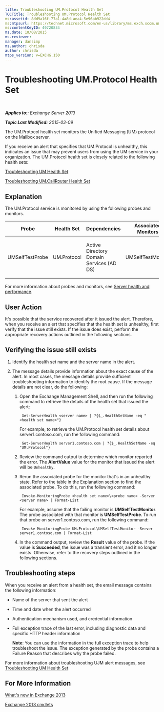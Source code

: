 ```yaml
---
title: Troubleshooting UM.Protocol Health Set
TOCTitle: Troubleshooting UM.Protocol Health Set
ms:assetid: 8dd9a16f-77a1-4a8d-aea4-5e96ab922dd4
ms:mtpsurl: https://technet.microsoft.com/en-us/library/ms.exch.scom.um.protocol(v=EXCHG.150)
ms:contentKeyID: 49720834
ms.date: 10/08/2015
ms.reviewer: 
manager: dansimp
ms.author: chrisda
author: chrisda
mtps_version: v=EXCHG.150
---
```


<div data-xmlns="http://www.w3.org/1999/xhtml">

<div class="topic" data-xmlns="http://www.w3.org/1999/xhtml" data-msxsl="urn:schemas-microsoft-com:xslt" data-cs="http://msdn.microsoft.com/en-us/">

<div data-asp="http://msdn2.microsoft.com/asp">

# Troubleshooting UM.Protocol Health Set

</div>

<div id="mainSection">

<div id="mainBody">

<span> </span>

_**Applies to:**: Exchange Server 2013_

_**Topic Last Modified:** 2015-03-09_

The UM.Protocol health set monitors the Unified Messaging (UM) protocol on the Mailbox server.

If you receive an alert that specifies that UM.Protocol is unhealthy, this indicates an issue that may prevent users from using the UM service in your organization. The UM.Protocol health set is closely related to the following health sets:

[Troubleshooting UM Health Set](troubleshooting-um-health-set.md)

[Troubleshooting UM.CallRouter Health Set](troubleshooting-um-callrouter-health-set.md)

<span id="EXP"></span>

<div>

## Explanation

The UM.Protocol service is monitored by using the following probes and monitors.

<table>
<colgroup>
<col style="width: 25%" />
<col style="width: 25%" />
<col style="width: 25%" />
<col style="width: 25%" />
</colgroup>
<thead>
<tr class="header">
<th>Probe</th>
<th>Health Set</th>
<th>Dependencies</th>
<th>Associated Monitors</th>
</tr>
</thead>
<tbody>
<tr class="odd">
<td><p>UMSelfTestProbe</p></td>
<td><p>UM.Protocol</p></td>
<td><p>Active Directory Domain Services (AD DS)</p></td>
<td><p>UMSelfTestMonitor</p></td>
</tr>
</tbody>
</table>

For more information about probes and monitors, see [Server health and performance](https://technet.microsoft.com/en-us/library/jj150551\(v=exchg.150\)).

</div>

<div>

## User Action

It's possible that the service recovered after it issued the alert. Therefore, when you receive an alert that specifies that the health set is unhealthy, first verify that the issue still exists. If the issue does exist, perform the appropriate recovery actions outlined in the following sections.

<span id="verify"></span>

<div>

## Verifying the issue still exists

1. Identify the health set name and the server name in the alert.

2. The message details provide information about the exact cause of the alert. In most cases, the message details provide sufficient troubleshooting information to identify the root cause. If the message details are not clear, do the following:

    1. Open the Exchange Management Shell, and then run the following command to retrieve the details of the health set that issued the alert:

            Get-ServerHealth <server name> | ?{$_.HealthSetName -eq "<health set name>"}

        For example, to retrieve the UM.Protocol health set details about server1.contoso.com, run the following command:

            Get-ServerHealth server1.contoso.com | ?{$_.HealthSetName -eq "UM.Protocol"}

    2. Review the command output to determine which monitor reported the error. The **AlertValue** value for the monitor that issued the alert will be `Unhealthy`.

    3. Rerun the associated probe for the monitor that's in an unhealthy state. Refer to the table in the Explanation section to find the associated probe. To do this, run the following command:

            Invoke-MonitoringProbe <health set name>\<probe name> -Server <server name> | Format-List

        For example, assume that the failing monitor is **UMSelfTestMonitor**. The probe associated with that monitor is **UMSelfTestProbe**. To run that probe on server1.contoso.com, run the following command:

            Invoke-MonitoringProbe UM.Protocol\UMSelfTestMonitor -Server server1.contoso.com | Format-List

    4. In the command output, review the **Result** value of the probe. If the value is **Succeeded**, the issue was a transient error, and it no longer exists. Otherwise, refer to the recovery steps outlined in the following sections.

</div>

<span id="TestMonitors"></span>

<div>

## Troubleshooting steps

When you receive an alert from a health set, the email message contains the following information:

  - Name of the server that sent the alert

  - Time and date when the alert occurred

  - Authentication mechanism used, and credential information

  - Full exception trace of the last error, including diagnostic data and specific HTTP header information

    **Note**: You can use the information in the full exception trace to help troubleshoot the issue. The exception generated by the probe contains a Failure Reason that describes why the probe failed.

For more information about troubleshooting UJM alert messages, see [Troubleshooting UM Health Set](troubleshooting-um-health-set.md)

</div>

</div>

<div>

## For More Information

[What's new in Exchange 2013](https://technet.microsoft.com/en-us/library/jj150540\(v=exchg.150\))

[Exchange 2013 cmdlets](https://technet.microsoft.com/en-us/library/bb124413\(v=exchg.150\))

</div>

</div>

<span> </span>

</div>

</div>

</div>
